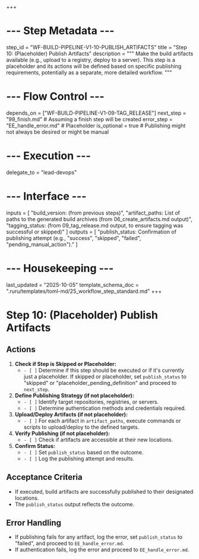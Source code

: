 +++
# --- Step Metadata ---
step_id = "WF-BUILD-PIPELINE-V1-10-PUBLISH_ARTIFACTS"
title = "Step 10: (Placeholder) Publish Artifacts"
description = """
Make the build artifacts available (e.g., upload to a registry,
deploy to a server). This step is a placeholder and its actions
will be defined based on specific publishing requirements,
potentially as a separate, more detailed workflow.
"""

# --- Flow Control ---
depends_on = ["WF-BUILD-PIPELINE-V1-09-TAG_RELEASE"]
next_step = "99_finish.md" # Assuming a finish step will be created
error_step = "EE_handle_error.md" # Placeholder
is_optional = true # Publishing might not always be desired or might be manual

# --- Execution ---
delegate_to = "lead-devops"

# --- Interface ---
inputs = [
    "build_version: (from previous steps)",
    "artifact_paths: List of paths to the generated build archives (from 06_create_artifacts.md output)",
    "tagging_status: (from 09_tag_release.md output, to ensure tagging was successful or skipped)"
]
outputs = [
    "publish_status: Confirmation of publishing attempt (e.g., \"success\", \"skipped\", \"failed\", \"pending_manual_action\")."
]

# --- Housekeeping ---
last_updated = "2025-10-05"
template_schema_doc = ".ruru/templates/toml-md/25_workflow_step_standard.md"
+++

# Step 10: (Placeholder) Publish Artifacts

## Actions

1.  **Check if Step is Skipped or Placeholder:**
    *   `- [ ]` Determine if this step should be executed or if it's currently just a placeholder. If skipped or placeholder, set `publish_status` to "skipped" or "placeholder_pending_definition" and proceed to `next_step`.
2.  **Define Publishing Strategy (if not placeholder):**
    *   `- [ ]` Identify target repositories, registries, or servers.
    *   `- [ ]` Determine authentication methods and credentials required.
3.  **Upload/Deploy Artifacts (if not placeholder):**
    *   `- [ ]` For each artifact in `artifact_paths`, execute commands or scripts to upload/deploy to the defined targets.
4.  **Verify Publishing (if not placeholder):**
    *   `- [ ]` Check if artifacts are accessible at their new locations.
5.  **Confirm Status:**
    *   `- [ ]` Set `publish_status` based on the outcome.
    *   `- [ ]` Log the publishing attempt and results.

## Acceptance Criteria

*   If executed, build artifacts are successfully published to their designated locations.
*   The `publish_status` output reflects the outcome.

## Error Handling

*   If publishing fails for any artifact, log the error, set `publish_status` to "failed", and proceed to `EE_handle_error.md`.
*   If authentication fails, log the error and proceed to `EE_handle_error.md`.
